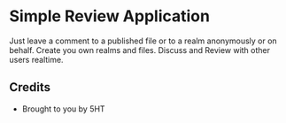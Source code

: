 Simple Review Application
=========================

Just leave a comment to a published file 
or to a realm anonymously or on behalf.
Create you own realms and files. 
Discuss and Review with other users realtime.

Credits
-------
* Brought to you by 5HT
